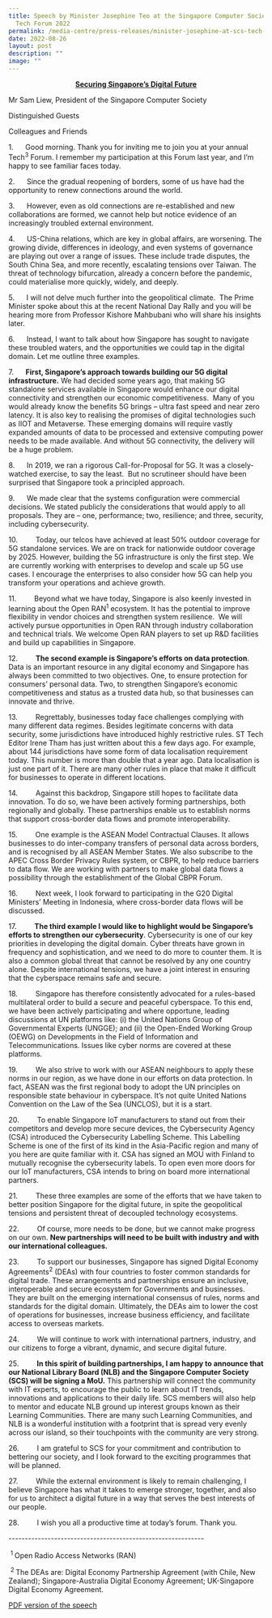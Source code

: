 ```yaml
---
title: Speech by Minister Josephine Teo at the Singapore Computer Society SCS
  Tech Forum 2022
permalink: /media-centre/press-releases/minister-josephine-at-scs-tech-forum-2022/
date: 2022-08-26
layout: post
description: ""
image: ""
---
```

<p style="text-align: center;"><span style="text-decoration: underline;"><strong>Securing Singapore’s Digital Future</strong></span></p>
<p>Mr Sam Liew, President of the Singapore Computer Society</p>
<p>
Distinguished Guests</p>
<p>
Colleagues and Friends</p>
<p>
1.<span style="white-space: pre;"> 		</span>Good morning. Thank you for inviting me to join you at your annual Tech<sup>3</sup> Forum. I remember my participation at this Forum last year, and I’m happy to see familiar faces today.&nbsp;</p>
<p>
2.<span style="white-space: pre;"> 		</span>Since the gradual reopening of borders, some of us have had the opportunity to renew connections around the world.</p>
<p>
3.<span style="white-space: pre;"> 		</span>However, even as old connections are re-established and new collaborations are formed, we cannot help but notice evidence of an increasingly troubled external environment.</p>
<p>
4.<span style="white-space: pre;"> 		</span>US-China relations, which are key in global affairs, are worsening. The growing divide, differences in ideology, and even systems of governance are playing out over a range of issues. These include trade disputes, the South China Sea, and more recently, escalating tensions over Taiwan. The threat of technology bifurcation, already a concern before the pandemic, could materialise more quickly, widely, and deeply.</p>
<p>
5.<span style="white-space: pre;"> 		</span>I will not delve much further into the geopolitical climate.&nbsp; The Prime Minister spoke about this at the recent National Day Rally and you will be hearing more from Professor Kishore Mahbubani who will share his insights later.&nbsp;</p>
<p>
6.<span style="white-space: pre;"> 		</span>Instead, I want to talk about how Singapore has sought to navigate these troubled waters, and the opportunities we could tap in the digital domain. Let me outline three examples.&nbsp;</p>
<p>
7.<span style="white-space: pre;"> 		</span><strong>First, Singapore’s approach towards building our 5G digital infrastructure.</strong> We had decided some years ago, that making 5G standalone services available in Singapore would enhance our digital connectivity and strengthen our economic competitiveness.&nbsp; Many of you would already know the benefits 5G brings – ultra fast speed and near zero latency. It is also key to realising the promises of digital technologies such as IIOT and Metaverse. These emerging domains will require vastly expanded amounts of data to be processed and extensive computing power needs to be made available. And without 5G connectivity, the delivery will be a huge problem.&nbsp;</p>
<p>
8.<span style="white-space: pre;"> 		</span>In 2019, we ran a rigorous Call-for-Proposal for 5G. It was a closely-watched exercise, to say the least.&nbsp; But no scrutineer should have been surprised that Singapore took a principled approach.&nbsp;</p>
<p>
9.<span style="white-space: pre;"> 		</span>We made clear that the systems configuration were commercial decisions. We stated publicly the considerations that would apply to all proposals. They are – one, performance; two, resilience; and three, security, including cybersecurity.&nbsp; &nbsp;&nbsp;</p>
<p>
10.<span style="white-space: pre;"> 		</span>Today, our telcos have achieved at least 50% outdoor coverage for 5G standalone services. We are on track for nationwide outdoor coverage by 2025. However, building the 5G infrastructure is only the first step. We are currently working with enterprises to develop and scale up 5G use cases. I encourage the enterprises to also consider how 5G can help you transform your operations and achieve growth.&nbsp;</p>
<p>
11.<span style="white-space: pre;"> 		</span>Beyond what we have today, Singapore is also keenly invested in learning about the Open RAN<sup>1</sup> ecosystem. It has the potential to improve flexibility in vendor choices and strengthen system resilience.&nbsp; We will actively pursue opportunities in Open RAN through industry collaboration and technical trials. We welcome Open RAN players to set up R&amp;D facilities and build up capabilities in Singapore.</p>
<p>
12.<span style="white-space: pre;"> 		</span><strong>The second example is Singapore’s efforts on data protection</strong>. Data is an important resource in any digital economy and Singapore has always been committed to two objectives. One, to ensure protection for consumers’ personal data. Two, to strengthen Singapore’s economic competitiveness and status as a trusted data hub, so that businesses can innovate and thrive.&nbsp;</p>
<p>
13.<span style="white-space: pre;"> 		</span>Regrettably, businesses today face challenges complying with many different data regimes. Besides legitimate concerns with data security, some jurisdictions have introduced highly restrictive rules. ST Tech Editor Irene Tham has just written about this a few days ago. For example, about 144 jurisdictions have some form of data localisation requirement today. This number is more than double that a year ago. Data localisation is just one part of it. There are many other rules in place that make it difficult for businesses to operate in different locations.&nbsp;</p>
<p>
14.<span style="white-space: pre;"> 		</span>Against this backdrop, Singapore still hopes to facilitate data innovation. To do so, we have been actively forming partnerships, both regionally and globally. These partnerships enable us to establish norms that support cross-border data flows and promote interoperability.</p>
<p>
15.<span style="white-space: pre;"> 		</span>One example is the ASEAN Model Contractual Clauses. It allows businesses to do inter-company transfers of personal data across borders, and is recognised by all ASEAN Member States. We also subscribe to the APEC Cross Border Privacy Rules system, or CBPR, to help reduce barriers to data flow. We are working with partners to make global data flows a possibility through the establishment of the Global CBPR Forum.</p>
<p>
16.<span style="white-space: pre;"> 		</span>Next week, I look forward to participating in the G20 Digital Ministers’ Meeting in Indonesia, where cross-border data flows will be discussed.&nbsp;</p>
<p>
17.<span style="white-space: pre;"> 		</span><strong>The third example I would like to highlight would be Singapore’s efforts to strengthen our cybersecurity</strong>. Cybersecurity is one of our key priorities in developing the digital domain. Cyber threats have grown in frequency and sophistication, and we need to do more to counter them. It is also a common global threat that cannot be resolved by any one country alone. Despite international tensions, we have a joint interest in ensuring that the cyberspace remains safe and secure.</p>
<p>
18.<span style="white-space: pre;"> 		</span>Singapore has therefore consistently advocated for a rules-based multilateral order to build a secure and peaceful cyberspace. To this end, we have been actively participating and where opportune, leading discussions at UN platforms like: (i) the United Nations Group of Governmental Experts (UNGGE); and (ii) the Open-Ended Working Group (OEWG) on Developments in the Field of Information and Telecommunications. Issues like cyber norms are covered at these platforms.</p>
<p>
19.<span style="white-space: pre;"> 		</span>We also strive to work with our ASEAN neighbours to apply these norms in our region, as we have done in our efforts on data protection. In fact, ASEAN was the first regional body to adopt the UN principles on responsible state behaviour in cyberspace. It’s not quite United Nations Convention on the Law of the Sea (UNCLOS), but it is a start.</p>
<p>
20.<span style="white-space: pre;"> 		</span>To enable Singapore IoT manufacturers to stand out from their competitors and develop more secure devices, the Cybersecurity Agency (CSA) introduced the Cybersecurity Labelling Scheme. This Labelling Scheme is one of the first of its kind in the Asia-Pacific region and many of you here are quite familiar with it. CSA has signed an MOU with Finland to mutually recognise the cybersecurity labels. To open even more doors for our IoT manufacturers, CSA intends to bring on board more international partners.&nbsp;</p>
<p>
21.<span style="white-space: pre;"> 		</span>These three examples are some of the efforts that we have taken to better position Singapore for the digital future, in spite the geopolitical tensions and persistent threat of decoupled technology ecosystems.&nbsp;</p>
<p>
22.<span style="white-space: pre;"> 		</span>Of course, more needs to be done, but we cannot make progress on our own. <strong>New partnerships will need to be built with industry and with our international colleagues.&nbsp;</strong></p>
<p>
23.<span style="white-space: pre;"> 		</span>To support our businesses, Singapore has signed Digital Economy Agreements<sup>2</sup> (DEAs) with four countries to foster common standards for digital trade. These arrangements and partnerships ensure an inclusive, interoperable and secure ecosystem for Governments and businesses. They are built on the emerging international consensus of rules, norms and standards for the digital domain. Ultimately, the DEAs aim to lower the cost of operations for businesses, increase business efficiency, and facilitate access to overseas markets.&nbsp;</p>
<p>
24.<span style="white-space: pre;"> 		</span>We will continue to work with international partners, industry, and our citizens to forge a vibrant, dynamic, and secure digital future.</p>
<p>
25.<span style="white-space: pre;"> 		</span><strong>In this spirit of building partnerships, I am happy to announce that our National Library Board (NLB) and the Singapore Computer Society (SCS) will be signing a MoU.</strong> This partnership will connect the community with IT experts, to encourage the public to learn about IT trends, innovations and applications to their daily life. SCS members will also help to mentor and educate NLB ground up interest groups known as their Learning Communities. There are many such Learning Communities, and NLB is a wonderful institution with a footprint that is spread very evenly across our island, so their touchpoints with the community are very strong.</p>
<p>
26.<span style="white-space: pre;"> 		</span>I am grateful to SCS for your commitment and contribution to bettering our society, and I look forward to the exciting programmes that will be planned.</p>
<p>
27.<span style="white-space: pre;"> 		</span>While the external environment is likely to remain challenging, I believe Singapore has what it takes to emerge stronger, together, and also for us to architect a digital future in a way that serves the best interests of our people.</p>
<p>
28.<span style="white-space: pre;"> 		</span>I wish you all a productive time at today’s forum. Thank you.&nbsp;</p>
<p>------------------------------------------------------------</p>
<p>&nbsp;<sup>1&nbsp;</sup>Open Radio Access Networks (RAN)</p>
<p><span>&nbsp;<sup>2&nbsp;</sup>The DEAs are: Digital Economy Partnership Agreement (with Chile, New Zealand); Singapore-Australia Digital Economy Agreement; UK-Singapore Digital Economy Agreement.</span></p>

[PDF version of the speech](/files/Speeches%202022/transcript%20of%20speech%20by%20minister%20josephine%20teo%20at%20scs%20tech%20leader%20awards.pdf)